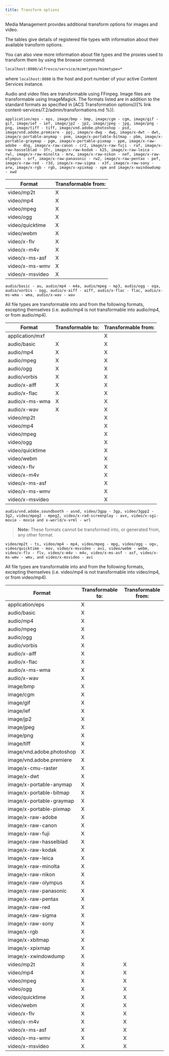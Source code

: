 ```yaml
---
title: Transform options
---
```


Media Management provides additional transform options for images and video.

The tables give details of registered file types with information about their available transform options.

You can also view more information about file types and the proxies used to transform them by using the browser command:

```html
localhost:8080/alfresco/service/mimetypes?mimetype=*
```

where `localhost:8080` is the host and port number of your active Content Services instance.

Audio and video files are transformable using FFmpeg. Image files are transformable using ImageMagick. The formats listed are in addition to the standard formats as specified in [ACS Transformation options]({% link content-services/7.2/admin/transformations.md %}).

```text
application/eps - eps, image/bmp - bmp, image/cgm - cgm, image/gif - gif, image/ief - ief, image/jp2 - jp2, image/jpeg - jpg, image/png - png, image/tiff - tiff, image/vnd.adobe.photoshop - psd, image/vnd.adobe.premiere - ppj, image/x-dwg - dwg, image/x-dwt - dwt, image/x-portable-anymap - pnm, image/x-portable-bitmap - pbm, image/x-portable-graymap - pgm, image/x-portable-pixmap - ppm, image/x-raw-adobe - dng, image/x-raw-canon - cr2, image/x-raw-fuji - raf, image/x-raw-hasselblad - 3fr, image/x-raw-kodak - k25, image/x-raw-leica - rwl, image/x-raw-minolta - mrw, image/x-raw-nikon - nef, image/x-raw-olympus - orf, image/x-raw-panasonic - rw2, image/x-raw-pentax - pef, image/x-raw-red - r3d, image/x-raw-sigma - x3f, image/x-raw-sony - arw, image/x-rgb - rgb, image/x-xpixmap - xpm and image/x-xwindowdump - xwd
```

|Format|Transformable from:|
|------|-------------------|
|video/mp2t|X|
|video/mp4|X|
|video/mpeg|X|
|video/ogg|X|
|video/quicktime|X|
|video/webm|X|
|video/x-flv|X|
|video/x-m4v|X|
|video/x-ms-asf|X|
|video/x-ms-wmv|X|
|video/x-msvideo|X|

```text
audio/basic - au, audio/mp4 - m4a, audio/mpeg - mp3, audio/ogg - oga, audio/vorbis - ogg, audio/x-aiff - aiff, audio/x-flac - flac, audio/x-ms-wma - wma, audio/x-wav - wav
```

All file types are transformable into and from the following formats, excepting themselves (i.e. audio/mp4 is not transformable into audio/mp4, or from audio/mp4).

|Format|Transformable to:|Transformable from:|
|------|-----------------|-------------------|
|application/mxf| |X|
|audio/basic|X|X|
|audio/mp4|X|X|
|audio/mpeg|X|X|
|audio/ogg|X|X|
|audio/vorbis|X|X|
|audio/x-aiff|X|X|
|audio/x-flac|X|X|
|audio/x-ms-wma|X|X|
|audio/x-wav|X|X|
|video/mp2t| |X|
|video/mp4| |X|
|video/mpeg| |X|
|video/ogg| |X|
|video/quicktime| |X|
|video/webm| |X|
|video/x-flv| |X|
|video/x-m4v| |X|
|video/x-ms-asf| |X|
|video/x-ms-wmv| |X|
|video/x-msvideo| |X|

```text
audio/vnd.adobe.soundbooth - asnd, video/3gpp - 3gp, video/3gpp2 - 3g2, video/mpeg2 - mpeg2, video/x-rad-screenplay - avx, video/x-sgi-movie - movie and x-world/x-vrml - wrl
```

> **Note:** These formats cannot be transformed into, or generated from, any other format.

```text
video/mp2t - ts, video/mp4 - mp4, video/mpeg - mpg, video/ogg - ogv, video/quicktime - mov, video/x-msvideo - avi, video/webm - webm, video/x-flv - flv, video/x-m4v - m4v, video/x-ms-asf - asf, video/x-ms-wmv - wmv, and video/x-msvideo - avi
```

All file types are transformable into and from the following formats, excepting themselves (i.e. video/mp4 is not transformable into video/mp4, or from video/mp4).

|Format|Transformable to:|Transformable from:|
|------|-----------------|-------------------|
|application/eps|X| |
|audio/basic|X| |
|audio/mp4|X| |
|audio/mpeg|X| |
|audio/ogg|X| |
|audio/vorbis|X| |
|audio/x-aiff|X| |
|audio/x-flac|X| |
|audio/x-ms-wma|X| |
|audio/x-wav|X| |
|image/bmp|X| |
|image/cgm|X| |
|image/gif|X| |
|image/ief|X| |
|image/jp2|X| |
|image/jpeg|X| |
|image/png|X| |
|image/tiff|X| |
|image/vnd.adobe.photoshop|X| |
|image/vnd.adobe.premiere|X| |
|image/x-cmu-raster|X| |
|image/x-dwt|X| |
|image/x-portable-anymap|X| |
|image/x-portable-bitmap|X| |
|image/x-portable-graymap|X| |
|image/x-portable-pixmap|X| |
|image/x-raw-adobe|X| |
|image/x-raw-canon|X| |
|image/x-raw-fuji|X| |
|image/x-raw-hasselblad|X| |
|image/x-raw-kodak|X| |
|image/x-raw-leica|X| |
|image/x-raw-minolta|X| |
|image/x-raw-nikon|X| |
|image/x-raw-olympus|X| |
|image/x-raw-panasonic|X| |
|image/x-raw-pentax|X| |
|image/x-raw-red|X| |
|image/x-raw-sigma|X| |
|image/x-raw-sony|X| |
|image/x-rgb|X| |
|image/x-xbitmap|X| |
|image/x-xpixmap|X| |
|image/x-xwindowdump|X| |
|video/mp2t|X|X|
|video/mp4|X|X|
|video/mpeg|X|X|
|video/ogg|X|X|
|video/quicktime|X|X|
|video/webm|X|X|
|video/x-flv|X|X|
|video/x-m4v|X|X|
|video/x-ms-asf|X|X|
|video/x-ms-wmv|X|X|
|video/x-msvideo|X|X|
